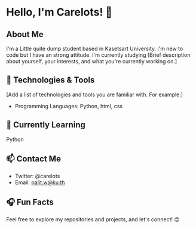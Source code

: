 # Hello, I'm Carelots! 👋

## About Me

I'm a Little quite dump student based in Kasetsart University. i'm new to code but I have an strong attitude. I'm currently studying [Brief description about yourself, your interests, and what you're currently working on.]

## 🔧 Technologies & Tools

[Add a list of technologies and tools you are familiar with. For example:]
- Programming Languages: Python, html, css
  
## 🌱 Currently Learning
Python

## 📫 Contact Me

- Twitter: @carelots
- Email: palit.w@ku.th


## 🎧 Fun Facts

Feel free to explore my repositories and projects, and let's connect! 😊
